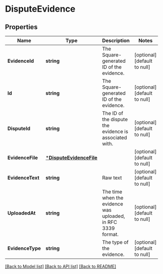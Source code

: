# DisputeEvidence

## Properties
Name | Type | Description | Notes
------------ | ------------- | ------------- | -------------
**EvidenceId** | **string** | The Square-generated ID of the evidence. | [optional] [default to null]
**Id** | **string** | The Square-generated ID of the evidence. | [optional] [default to null]
**DisputeId** | **string** | The ID of the dispute the evidence is associated with. | [optional] [default to null]
**EvidenceFile** | [***DisputeEvidenceFile**](DisputeEvidenceFile.md) |  | [optional] [default to null]
**EvidenceText** | **string** | Raw text | [optional] [default to null]
**UploadedAt** | **string** | The time when the evidence was uploaded, in RFC 3339 format. | [optional] [default to null]
**EvidenceType** | **string** | The type of the evidence. | [optional] [default to null]

[[Back to Model list]](../README.md#documentation-for-models) [[Back to API list]](../README.md#documentation-for-api-endpoints) [[Back to README]](../README.md)

